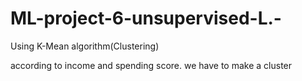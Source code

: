 # ML-project-6-unsupervised-L.-
Using K-Mean algorithm(Clustering)

according to income and spending score. we have to make a cluster

